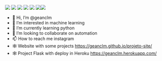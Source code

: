 [<img src="https://img.shields.io/badge/Gmail-D14836?style=for-the-badge&logo=gmail&logoColor=white" />](mailto:geanclm@gmail.com) [<img src="https://img.shields.io/badge/Medium-12100E?style=for-the-badge&logo=medium&logoColor=white" />](https://medium.com/@geanclm) [<img src="https://img.shields.io/badge/LinkedIn-0077B5?style=for-the-badge&logo=linkedin&logoColor=white" />](https://www.linkedin.com/in/gean-madeira-b0377737/)  [<img src="https://img.shields.io/badge/Twitter-1DA1F2?style=for-the-badge&logo=twitter&logoColor=white" />](https://www.twitter.com/geanclm/) [<img src="https://img.shields.io/badge/Kaggle-20BEFF?style=for-the-badge&logo=Kaggle&logoColor=white" />](https://kaggle.com/geanclm) [<img src="https://img.shields.io/badge/Blogger-FF5722?style=for-the-badge&logo=blogger&logoColor=white" />](http://geanclm.blogspot.com/2011/01/floripa-para-o-mundo.html)<a href="https://www.instagram.com/geanclm/" target="_blank"><img src="https://img.shields.io/badge/-Instagram-%23E4405F?style=for-the-badge&logo=instagram&logoColor=white" target="_blank"></a>


- 👋 Hi, I’m @geanclm
- 👀 I’m interested in machine learning
- 🌱 I’m currently learning python
- 💞️ I’m looking to collaborate on automation
- 📫 How to reach me instagram
- :spider_web: Website with some projects https://geanclm.github.io/projeto-site/
- :spider_web: Project Flask with deploy in Heroku https://geanclm.herokuapp.com/

<!---
geanclm/geanclm is a ✨ special ✨ repository because its `README.md` (this file) appears on your GitHub profile.
You can click the Preview link to take a look at your changes.
--->
